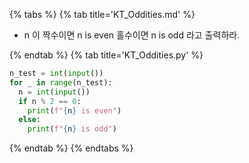 {% tabs %}
{% tab title='KT_Oddities.md' %}

* n 이 짝수이면 n is even 홀수이면 n is odd 라고 출력하라.

{% endtab %}
{% tab title='KT_Oddities.py' %}

```py
n_test = int(input())
for _ in range(n_test):
  n = int(input())
  if n % 2 == 0:
    print(f"{n} is even")
  else:
    print(f"{n} is odd")
```

{% endtab %}
{% endtabs %}